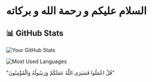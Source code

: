 # السلام عليكم و رحمة الله و بركاته
## 📊 GitHub Stats

![Your GitHub Stats](https://github-readme-stats.vercel.app/api?username=lemon-ex&show_icons=true&theme=radical)

![Most Used Languages](https://github-readme-stats.vercel.app/api/top-langs/?username=lemon-ex&layout=compact&theme=radical)



"قُلْ اعْمَلُوا فَسَيَرَى اللَّهُ عَمَلَكُمْ وَرَسُولُهُ وَالْمُؤْمِنُونَ"

